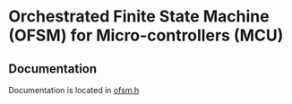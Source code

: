 # Orchestrated Finite State Machine (OFSM) for Micro-controllers (MCU)

##  Documentation
Documentation is located in [ofsm.h](https://github.com/gitrealname/ofsm/blob/master/src/ofsm.h)
